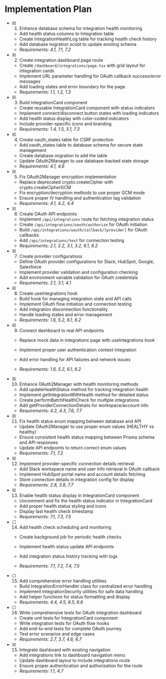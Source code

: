 # Implementation Plan

- [x] 1. Enhance database schema for integration health monitoring

  - Add health status columns to Integration table
  - Create IntegrationHealthLog table for tracking health check history
  - Add database migration script to update existing schema
  - _Requirements: 4.1, 7.1, 7.2_

- [x] 2. Create integration dashboard page route

  - Create `/dashboard/integrations/page.tsx` with grid layout for integration cards
  - Implement URL parameter handling for OAuth callback success/error messages
  - Add loading states and error boundary for the page
  - _Requirements: 1.1, 1.2, 1.3_

- [x] 3. Build IntegrationCard component

  - Create reusable IntegrationCard component with status indicators
  - Implement connect/disconnect button states with loading indicators
  - Add health status display with color-coded indicators
  - Include provider-specific icons and branding
  - _Requirements: 1.4, 1.5, 5.1, 7.3_

- [x] 4. Create oauth_states table for CSRF protection

  - Add oauth_states table to database schema for secure state management
  - Create database migration to add the table
  - Update OAuth2Manager to use database-backed state storage
  - _Requirements: 4.1, 4.6_

- [x] 5. Fix OAuth2Manager encryption implementation

  - Replace deprecated crypto.createCipher with crypto.createCipherGCM
  - Fix encryption/decryption methods to use proper GCM mode
  - Ensure proper IV handling and authentication tag validation
  - _Requirements: 4.1, 4.2, 4.4_

- [x] 6. Create OAuth API endpoints

  - Implement `/api/integrations` route for fetching integration status
  - Create `/api/integrations/oauth/authorize` for OAuth initiation
  - Build `/api/integrations/oauth/callback/[provider]` for OAuth callbacks
  - Add `/api/integrations/test` for connection testing
  - _Requirements: 2.1, 2.2, 3.1, 3.2, 6.1, 6.2_

- [x] 7. Create provider configurations

  - Define OAuth provider configurations for Slack, HubSpot, Google, Salesforce
  - Implement provider validation and configuration checking
  - Add environment variable validation for OAuth credentials
  - _Requirements: 2.1, 3.1, 4.1_

- [x] 8. Create useIntegrations hook

  - Build hook for managing integration state and API calls
  - Implement OAuth flow initiation and connection testing
  - Add integration disconnection functionality
  - Handle loading states and error management
  - _Requirements: 1.6, 5.2, 6.1, 6.2_

- [x] 9. Connect dashboard to real API endpoints

  - Replace mock data in integrations page with useIntegrations hook
  - Implement proper user authentication context integration
  - Add error handling for API failures and network issues

  - _Requirements: 1.6, 5.2, 6.1, 6.2_

- [x] 10. Enhance OAuth2Manager with health monitoring methods

  - Add updateHealthStatus method for tracking integration health
  - Implement getIntegrationWithHealth method for detailed status
  - Create performBatchHealthCheck for multiple integrations
  - Add getProviderConnectionDetails for workspace/account info
  - _Requirements: 4.2, 4.3, 7.6, 7.7_

- [x] 11. Fix health status enum mapping between database and API

  - Update OAuth2Manager to use proper enum values (HEALTHY vs healthy)
  - Ensure consistent health status mapping between Prisma schema and API responses
  - Update API endpoints to return correct enum values
  - _Requirements: 7.1, 7.2_

- [x] 12. Implement provider-specific connection details retrieval

  - Add Slack workspace name and user info retrieval in OAuth callback
  - Implement HubSpot portal name and account details fetching
  - Store connection details in integration config for display
  - _Requirements: 2.8, 3.8, 7.7_

- [x] 13. Enable health status display in IntegrationCard component

  - Uncomment and fix the health status indicator in IntegrationCard
  - Add proper health status styling and icons
  - Display last health check timestamp
  - _Requirements: 7.1, 7.3, 7.5_

- [ ] 14. Add health check scheduling and monitoring

  - Create background job for periodic health checks

  - Implement health status update API endpoints
  - Add integration status history tracking with logs
  - _Requirements: 7.1, 7.2, 7.4, 7.5_

- [ ] 15. Add comprehensive error handling utilities

  - Build IntegrationErrorHandler class for centralized error handling
  - Implement IntegrationSecurity utilities for safe data handling
  - Add helper functions for status formatting and display
  - _Requirements: 4.4, 4.5, 6.5, 6.6_

- [ ] 16. Write comprehensive tests for OAuth integration dashboard

  - Create unit tests for IntegrationCard component
  - Write integration tests for OAuth flow hooks
  - Add end-to-end tests for complete OAuth journey
  - Test error scenarios and edge cases
  - _Requirements: 2.7, 3.7, 4.6, 6.7_

- [x] 15. Integrate dashboard with existing navigation
  - Add integrations link to dashboard navigation menu
  - Update dashboard layout to include integrations route
  - Ensure proper authentication and authorization for the route
  - _Requirements: 1.1, 4.7_
